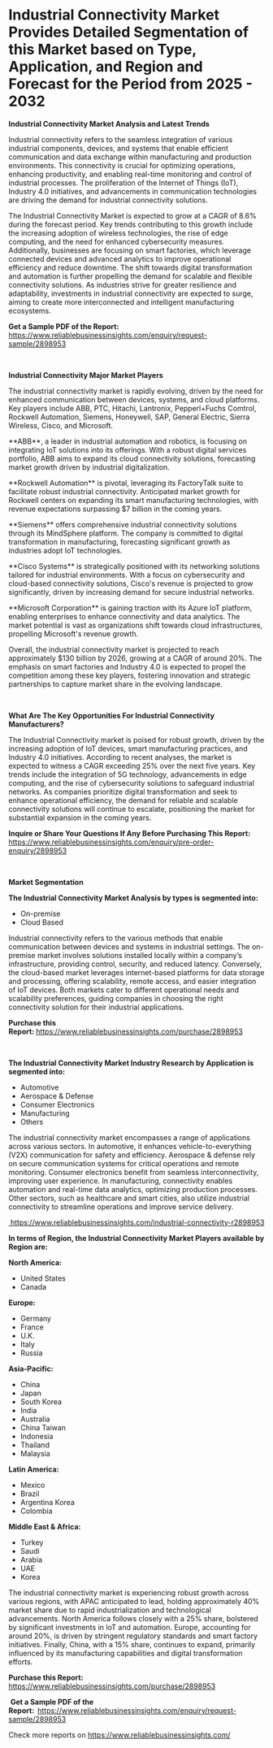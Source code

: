 <p><h1>Industrial Connectivity Market Provides Detailed Segmentation of this Market based on Type, Application, and Region and Forecast for the Period from 2025 - 2032</h1></p><p><strong>Industrial Connectivity Market Analysis and Latest Trends</strong></p>
<p><p>Industrial connectivity refers to the seamless integration of various industrial components, devices, and systems that enable efficient communication and data exchange within manufacturing and production environments. This connectivity is crucial for optimizing operations, enhancing productivity, and enabling real-time monitoring and control of industrial processes. The proliferation of the Internet of Things (IoT), Industry 4.0 initiatives, and advancements in communication technologies are driving the demand for industrial connectivity solutions.</p><p>The Industrial Connectivity Market is expected to grow at a CAGR of 8.6% during the forecast period. Key trends contributing to this growth include the increasing adoption of wireless technologies, the rise of edge computing, and the need for enhanced cybersecurity measures. Additionally, businesses are focusing on smart factories, which leverage connected devices and advanced analytics to improve operational efficiency and reduce downtime. The shift towards digital transformation and automation is further propelling the demand for scalable and flexible connectivity solutions. As industries strive for greater resilience and adaptability, investments in industrial connectivity are expected to surge, aiming to create more interconnected and intelligent manufacturing ecosystems.</p></p>
<p><strong>Get a Sample PDF of the Report:&nbsp;</strong> <a href="https://www.reliablebusinessinsights.com/enquiry/request-sample/2898953?utm_campaign=3288&utm_medium=2&utm_source=Github&utm_content=ia&utm_term=15032025&utm_id=industrial-connectivity">https://www.reliablebusinessinsights.com/enquiry/request-sample/2898953</a></p>
<p>&nbsp;</p>
<p><strong>Industrial Connectivity Major Market Players</strong></p>
<p><p>The industrial connectivity market is rapidly evolving, driven by the need for enhanced communication between devices, systems, and cloud platforms. Key players include ABB, PTC, Hitachi, Lantronix, Pepperl+Fuchs Comtrol, Rockwell Automation, Siemens, Honeywell, SAP, General Electric, Sierra Wireless, Cisco, and Microsoft.</p><p>**ABB**, a leader in industrial automation and robotics, is focusing on integrating IoT solutions into its offerings. With a robust digital services portfolio, ABB aims to expand its cloud connectivity solutions, forecasting market growth driven by industrial digitalization.</p><p>**Rockwell Automation** is pivotal, leveraging its FactoryTalk suite to facilitate robust industrial connectivity. Anticipated market growth for Rockwell centers on expanding its smart manufacturing technologies, with revenue expectations surpassing $7 billion in the coming years.</p><p>**Siemens** offers comprehensive industrial connectivity solutions through its MindSphere platform. The company is committed to digital transformation in manufacturing, forecasting significant growth as industries adopt IoT technologies.</p><p>**Cisco Systems** is strategically positioned with its networking solutions tailored for industrial environments. With a focus on cybersecurity and cloud-based connectivity solutions, Cisco's revenue is projected to grow significantly, driven by increasing demand for secure industrial networks.</p><p>**Microsoft Corporation** is gaining traction with its Azure IoT platform, enabling enterprises to enhance connectivity and data analytics. The market potential is vast as organizations shift towards cloud infrastructures, propelling Microsoft's revenue growth.</p><p>Overall, the industrial connectivity market is projected to reach approximately $130 billion by 2026, growing at a CAGR of around 20%. The emphasis on smart factories and Industry 4.0 is expected to propel the competition among these key players, fostering innovation and strategic partnerships to capture market share in the evolving landscape.</p></p>
<p>&nbsp;</p>
<p><strong>What Are The Key Opportunities For Industrial Connectivity Manufacturers?</strong></p>
<p><p>The Industrial Connectivity market is poised for robust growth, driven by the increasing adoption of IoT devices, smart manufacturing practices, and Industry 4.0 initiatives. According to recent analyses, the market is expected to witness a CAGR exceeding 25% over the next five years. Key trends include the integration of 5G technology, advancements in edge computing, and the rise of cybersecurity solutions to safeguard industrial networks. As companies prioritize digital transformation and seek to enhance operational efficiency, the demand for reliable and scalable connectivity solutions will continue to escalate, positioning the market for substantial expansion in the coming years.</p></p>
<p><strong>Inquire or Share Your Questions If Any Before Purchasing This Report:</strong> <a href="https://www.reliablebusinessinsights.com/enquiry/pre-order-enquiry/2898953?utm_campaign=3288&utm_medium=2&utm_source=Github&utm_content=ia&utm_term=15032025&utm_id=industrial-connectivity">https://www.reliablebusinessinsights.com/enquiry/pre-order-enquiry/2898953</a></p>
<p>&nbsp;</p>
<p><strong>Market Segmentation</strong></p>
<p><strong>The Industrial Connectivity Market Analysis by types is segmented into:</strong></p>
<p><ul><li>On-premise</li><li>Cloud Based</li></ul></p>
<p><p>Industrial connectivity refers to the various methods that enable communication between devices and systems in industrial settings. The on-premise market involves solutions installed locally within a company’s infrastructure, providing control, security, and reduced latency. Conversely, the cloud-based market leverages internet-based platforms for data storage and processing, offering scalability, remote access, and easier integration of IoT devices. Both markets cater to different operational needs and scalability preferences, guiding companies in choosing the right connectivity solution for their industrial applications.</p></p>
<p><strong>Purchase this Report:&nbsp;</strong><a href="https://www.reliablebusinessinsights.com/purchase/2898953?utm_campaign=3288&utm_medium=2&utm_source=Github&utm_content=ia&utm_term=15032025&utm_id=industrial-connectivity">https://www.reliablebusinessinsights.com/purchase/2898953</a></p>
<p>&nbsp;</p>
<p><strong>The Industrial Connectivity Market Industry Research by Application is segmented into:</strong></p>
<p><ul><li>Automotive</li><li>Aerospace & Defense</li><li>Consumer Electronics</li><li>Manufacturing</li><li>Others</li></ul></p>
<p><p>The industrial connectivity market encompasses a range of applications across various sectors. In automotive, it enhances vehicle-to-everything (V2X) communication for safety and efficiency. Aerospace & defense rely on secure communication systems for critical operations and remote monitoring. Consumer electronics benefit from seamless interconnectivity, improving user experience. In manufacturing, connectivity enables automation and real-time data analytics, optimizing production processes. Other sectors, such as healthcare and smart cities, also utilize industrial connectivity to streamline operations and improve service delivery.</p></p>
<p><a href="https://www.reliablebusinessinsights.com/industrial-connectivity-r2898953?utm_campaign=3288&utm_medium=2&utm_source=Github&utm_content=ia&utm_term=15032025&utm_id=industrial-connectivity">&nbsp;https://www.reliablebusinessinsights.com/industrial-connectivity-r2898953</a></p>
<p><strong>In terms of Region, the Industrial Connectivity Market Players available by Region are:</strong></p>
<p>
    <p> <strong> North America: </strong>
        <ul>
            <li>United States</li>
            <li>Canada</li>
        </ul>
        </p> 
    <p> <strong> Europe: </strong>
        <ul>
            <li>Germany</li>
            <li>France</li>
            <li>U.K.</li>
            <li>Italy</li>
            <li>Russia</li>
        </ul>
        </p> 
    <p> <strong> Asia-Pacific: </strong>
        <ul>
            <li>China</li>
            <li>Japan</li>
            <li>South Korea</li>
            <li>India</li>
            <li>Australia</li>
            <li>China Taiwan</li>
            <li>Indonesia</li>
            <li>Thailand</li>
            <li>Malaysia</li>
        </ul>
        </p> 
    <p> <strong> Latin America: </strong>
        <ul>
            <li>Mexico</li>
            <li>Brazil</li>
            <li>Argentina Korea</li>
            <li>Colombia</li>
        </ul>
        </p> 
    <p> <strong> Middle East & Africa: </strong>
        <ul>
            <li>Turkey</li>
            <li>Saudi</li>
            <li>Arabia</li>
            <li>UAE</li>
            <li>Korea</li>
        </ul>
    </p>
    </p>
<p><p>The industrial connectivity market is experiencing robust growth across various regions, with APAC anticipated to lead, holding approximately 40% market share due to rapid industrialization and technological advancements. North America follows closely with a 25% share, bolstered by significant investments in IoT and automation. Europe, accounting for around 20%, is driven by stringent regulatory standards and smart factory initiatives. Finally, China, with a 15% share, continues to expand, primarily influenced by its manufacturing capabilities and digital transformation efforts.</p></p>
<p><strong>Purchase this Report: </strong><a href="https://www.reliablebusinessinsights.com/purchase/2898953?utm_campaign=3288&utm_medium=2&utm_source=Github&utm_content=ia&utm_term=15032025&utm_id=industrial-connectivity">https://www.reliablebusinessinsights.com/purchase/2898953</a></p>
<p>&nbsp;<strong>Get a Sample PDF of the Report:&nbsp;&nbsp;</strong><a href="https://www.reliablebusinessinsights.com/enquiry/request-sample/2898953?utm_campaign=3288&utm_medium=2&utm_source=Github&utm_content=ia&utm_term=15032025&utm_id=industrial-connectivity">https://www.reliablebusinessinsights.com/enquiry/request-sample/2898953</a></p>
<p><strong></strong></p>
<p>Check more reports on <a href="https://www.reliablebusinessinsights.com/?utm_campaign=3288&utm_medium=2&utm_source=Github&utm_content=ia&utm_term=15032025&utm_id=industrial-connectivity">https://www.reliablebusinessinsights.com/</a></p>